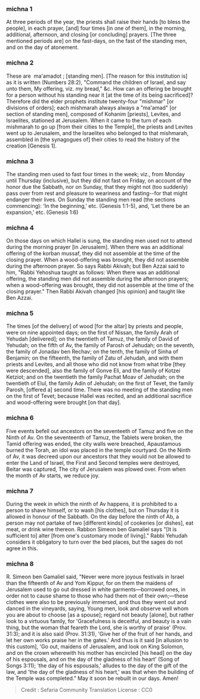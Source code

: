 
### michna 1
At three periods of the year, the priests shall raise their hands [to bless the people], in each prayer, [and] four times [in one of them], in the morning, additional, afternoon, and closing [or concluding] prayers. [The three mentioned periods are] on the fast-days, on the fast of the standing men, and on the day of atonement.

### michna 2
These are ‏ ma'amadot ; [standing men]. [The reason for this institution is] as it is written (Numbers 28:2), "Command the children of Israel, and say unto them, My offering, viz. my bread," &amp;c. How can an offering be brought for a person without his standing near it [at the time of its being sacrificed]? Therefore did the elder prophets institute twenty-four "mishmar" [or divisions of orders]; each mishmarah always always a "ma'amad" [or section of standing men], composed of Kohanim [priests], Levites, and Israelites, stationed at Jerusalem. When it came to the turn of each mishmarah to go up [from their cities to the Temple], the priests and Levites went up to Jerusalem, and the Israelites who belonged to that mishmarah, assembled in [the synagogues of] their cities to read the history of the creation [Genesis 1].

### michna 3
The standing men used to fast four times in the week; viz., from Monday until Thursday (inclusive), but they did not fast on Friday, on account of the honor due the Sabbath, nor on Sunday, that they might not (too suddenly) pass over from rest and pleasure to weariness and fasting--for that might endanger their lives. On Sunday the standing men read (the sections commencing): 'In the beginning,' etc. (Genesis 1:1-5), and, 'Let there be an expansion,' etc. (Genesis 1:6)

### michna 4
On those days on which Hallel is sung, the standing men used not to attend during the morning prayer [in Jerusalem]. When there was an additional offering of the korban mussaf, they did not assemble at the time of the closing prayer. When a wood-offering was brought, they did not assemble during the afternoon prayer. So says Rabbi Akivah; but Ben Azzai said to him, "Rabbi Yehoshua taught as follows: When there was an additional offering, the standing men did not assemble during the afternoon prayers; when a wood-offering was brought, they did not assemble at the time of the closing prayer." Then Rabbi Akivah changed [his opinion] and taught like Ben Azzai.

### michna 5
The times [of the delivery] of wood [for the altar] by priests and people, were on nine appointed days; on the first of Nissan, the family Arah of Yehudah [delivered]; on the twentieth of Tamuz, the family of David of Yehudah; on the fifth of Av, the family of Parosh of Jehudah; on the seventh, the family of Jonadav ben Rechav; on the tenth, the family of Sinha of Benjamin; on the fifteenth, the family of Zatu of Jehudah, and with them priests and Levites, and all those who did not know from what tribe [they were descended], also the family of Gonve Eli, and the family of Kotzei Ketziot; and on the twentieth the family Pachat Moav of Jehudah; on the twentieth of Elul, the family Adin of Jehudah; on the first of Tevet, the family Parosh, [offered a] second time. There was no meeting of the standing men on the first of Tevet; because Hallel was recited, and an additional sacrifice and wood-offering were brought [on that day].

### michna 6
Five events befell out ancestors on the seventeeth of Tamuz and five on the Ninth of Av. On the seventeenth of Tamuz, the Tablets were broken, the Tamid offering was ended, the city walls were breached, Apaustamous burned the Torah, an idol was placed in the temple courtyard. On the Ninth of Av, it was decreed upon our ancestors that they would not be allowed to enter the Land of Israel, the First and Second temples were destroyed, Beitar was captured, The city of Jerusalem was plowed over. From when the month of Av starts, we reduce joy.

### michna 7
During the week in which the ninth of Av happens, it is prohibited to a person to shave himself, or to wash [his clothes], but on Thursday it is allowed in honour of the Sabbath. On the day before the ninth of Ab, a person may not partake of two [different kinds] of cookeries [or dishes], eat meat, or drink wine thereon. Rabbon Simeon ben Gamaliel says "[It is sufficient to] alter [from one's customary mode of living]." Rabbi Yehudah considers it obligatory to turn over the bed places, but the sages do not agree in this.

### michna 8
R. Simeon ben Gamaliel said, "Never were more joyous festivals in Israel than the fifteenth of Av and Yom Kippur, for on them the maidens of Jerusalem used to go out dressed in white garments—borrowed ones, in order not to cause shame to those who had them not of their own;—these clothes were also to be previously immersed, and thus they went out and danced in the vineyards, saying, Young men, look and observe well whom you are about to choose [as a spouse]; regard not beauty [alone], but rather look to a virtuous family, for 'Gracefulness is deceitful, and beauty is a vain thing, but the woman that feareth the Lord, she is worthy of praise' (Prov. 31:3); and it is also said (Prov. 31:31), 'Give her of the fruit of her hands, and let her own works praise her in the gates.' And thus is it said [in allusion to this custom], 'Go out, maidens of Jerusalem, and look on King Solomon, and on the crown wherewith his mother has encircled [his head] on the day of his espousals, and on the day of the gladness of his heart' (Song of Songs 3:11); 'the day of his espousals,' alludes to the day of the gift of the law, and 'the day of the gladness of his heart,' was that when the building of the Temple was completed." May it soon be rebuilt in our days. Amen!

>Credit : Sefaria Community Translation
>License : CC0